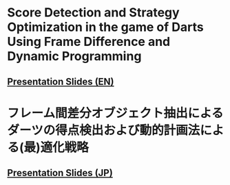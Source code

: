 # Score Detection and Strategy Optimization in the game of Darts Using Frame Difference and Dynamic Programming
## [Presentation Slides (EN)](DartsOptimizationPresentationSlides.key.pdf)

# フレーム間差分オブジェクト抽出によるダーツの得点検出および動的計画法による(最)適化戦略
## [Presentation Slides (JP)](ダーツ認識と戦略最適化.pdf)


